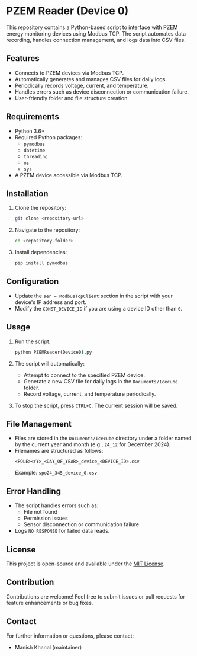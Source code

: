 # PZEM Reader (Device 0)

This repository contains a Python-based script to interface with PZEM energy monitoring devices using Modbus TCP. The script automates data recording, handles connection management, and logs data into CSV files.

## Features

- Connects to PZEM devices via Modbus TCP.
- Automatically generates and manages CSV files for daily logs.
- Periodically records voltage, current, and temperature.
- Handles errors such as device disconnection or communication failure.
- User-friendly folder and file structure creation.

## Requirements

- Python 3.6+
- Required Python packages:
  - `pymodbus`
  - `datetime`
  - `threading`
  - `os`
  - `sys`
- A PZEM device accessible via Modbus TCP.

## Installation

1. Clone the repository:
   ```bash
   git clone <repository-url>
   ```

2. Navigate to the repository:
   ```bash
   cd <repository-folder>
   ```

3. Install dependencies:
   ```bash
   pip install pymodbus
   ```

## Configuration

- Update the `ser = ModbusTcpClient` section in the script with your device's IP address and port.
- Modify the `CONST_DEVICE_ID` if you are using a device ID other than `0`.

## Usage

1. Run the script:
   ```bash
   python PZEMReader(Device0).py
   ```

2. The script will automatically:
   - Attempt to connect to the specified PZEM device.
   - Generate a new CSV file for daily logs in the `Documents/Icecube` folder.
   - Record voltage, current, and temperature periodically.

3. To stop the script, press `CTRL+C`. The current session will be saved.

## File Management

- Files are stored in the `Documents/Icecube` directory under a folder named by the current year and month (e.g., `24_12` for December 2024).
- Filenames are structured as follows:
  ```
  <POLE><YY>_<DAY_OF_YEAR>_device_<DEVICE_ID>.csv
  ```
  Example: `spo24_345_device_0.csv`

## Error Handling

- The script handles errors such as:
  - File not found
  - Permission issues
  - Sensor disconnection or communication failure
- Logs `NO RESPONSE` for failed data reads.

## License

This project is open-source and available under the [MIT License](LICENSE).

## Contribution

Contributions are welcome! Feel free to submit issues or pull requests for feature enhancements or bug fixes.

## Contact

For further information or questions, please contact:
- Manish Khanal (maintainer)
